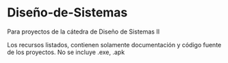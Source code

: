 # Diseño-de-Sistemas
Para proyectos de la cátedra de Diseño de Sistemas II

Los recursos listados, contienen solamente documentación y código fuente de los proyectos. No se incluye .exe, .apk
